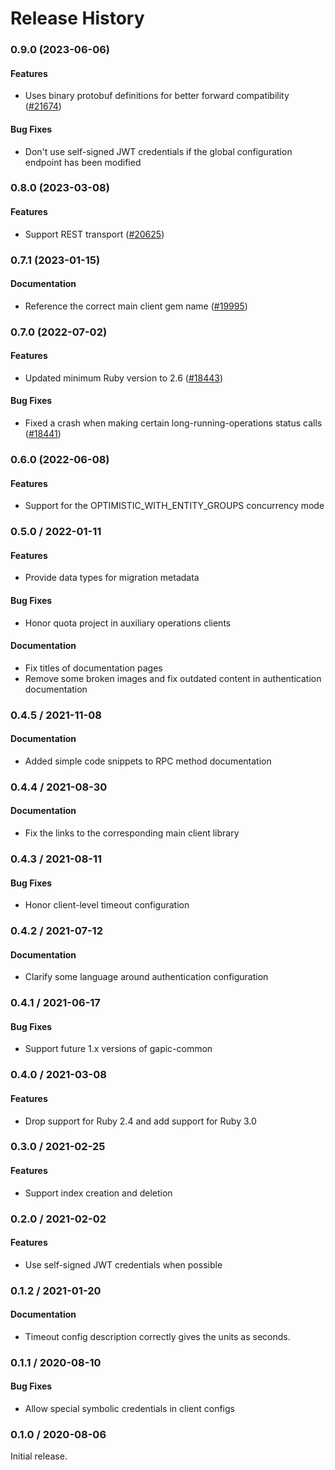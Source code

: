 # Release History

### 0.9.0 (2023-06-06)

#### Features

* Uses binary protobuf definitions for better forward compatibility ([#21674](https://github.com/googleapis/google-cloud-ruby/issues/21674)) 
#### Bug Fixes

* Don't use self-signed JWT credentials if the global configuration endpoint has been modified 

### 0.8.0 (2023-03-08)

#### Features

* Support REST transport ([#20625](https://github.com/googleapis/google-cloud-ruby/issues/20625)) 

### 0.7.1 (2023-01-15)

#### Documentation

* Reference the correct main client gem name ([#19995](https://github.com/googleapis/google-cloud-ruby/issues/19995)) 

### 0.7.0 (2022-07-02)

#### Features

* Updated minimum Ruby version to 2.6 ([#18443](https://github.com/googleapis/google-cloud-ruby/issues/18443)) 
#### Bug Fixes

* Fixed a crash when making certain long-running-operations status calls ([#18441](https://github.com/googleapis/google-cloud-ruby/issues/18441)) 

### 0.6.0 (2022-06-08)

#### Features

* Support for the OPTIMISTIC_WITH_ENTITY_GROUPS concurrency mode

### 0.5.0 / 2022-01-11

#### Features

* Provide data types for migration metadata

#### Bug Fixes

* Honor quota project in auxiliary operations clients

#### Documentation

* Fix titles of documentation pages
* Remove some broken images and fix outdated content in authentication documentation

### 0.4.5 / 2021-11-08

#### Documentation

* Added simple code snippets to RPC method documentation

### 0.4.4 / 2021-08-30

#### Documentation

* Fix the links to the corresponding main client library

### 0.4.3 / 2021-08-11

#### Bug Fixes

* Honor client-level timeout configuration

### 0.4.2 / 2021-07-12

#### Documentation

* Clarify some language around authentication configuration

### 0.4.1 / 2021-06-17

#### Bug Fixes

* Support future 1.x versions of gapic-common

### 0.4.0 / 2021-03-08

#### Features

* Drop support for Ruby 2.4 and add support for Ruby 3.0

### 0.3.0 / 2021-02-25

#### Features

* Support index creation and deletion

### 0.2.0 / 2021-02-02

#### Features

* Use self-signed JWT credentials when possible

### 0.1.2 / 2021-01-20

#### Documentation

* Timeout config description correctly gives the units as seconds.

### 0.1.1 / 2020-08-10

#### Bug Fixes

* Allow special symbolic credentials in client configs

### 0.1.0 / 2020-08-06

Initial release.
